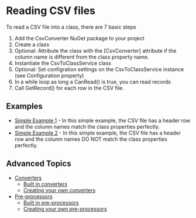 # Reading CSV files

To read a CSV file into a class, there are 7 basic steps
1. Add the CsvConverter NuGet package to your project
2. Create a class
3. Optional: Attribute the class with the [CsvConverter] attribute if the column name is different from the class property name.
4. Instantiate the CsvToClassService class
5. Optional: Set configration settings on the CsvToClassService instance (see Configuration property)
6. In a while loop as long a CanRead() is true, you can read records
7. Call GetRecord() for each row in the CSV file. 

## Examples
- [Simple Example 1](./Examples/Simple1.md) - In this simple example, the CSV file has a header row and the column names match the class properties perfectly.
- [Simple Example 2](./Examples/Simple2.md) - In this simple example, the CSV file has a header row and the column names DO NOT match the class properties perfectly.


## Advanced Topics
- [Converters](./Converters/Main.md)
    - [Built in converters](./Converters/Built-in.md)
    - [Creating your own converters](./Converters/Creating.md)
- [Pre-processors](./Preprocesors/Preprocesors.md)
    - [Built in pre-processors](./Preprocesors/Built-in.md)
    - [Creating your own pre-processors](./Preprocesors/Creating.md)
